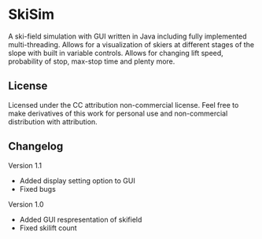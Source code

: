 # SkiSim
A ski-field simulation with GUI written in Java including fully implemented multi-threading. Allows for a visualization of skiers at different stages of the slope with built in variable controls. Allows for changing lift speed, probability of stop, max-stop time and plenty more.

## License
Licensed under the CC attribution non-commercial license. Feel free to make derivatives of this work for personal use and non-commercial distribution with attribution.

## Changelog
Version 1.1

- Added display setting option to GUI
- Fixed bugs

Version 1.0
- Added GUI respresentation of skifield
- Fixed skilift count
